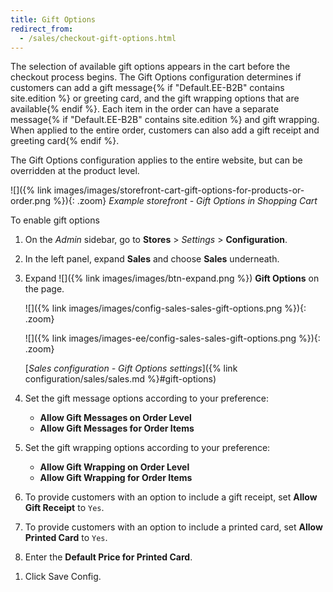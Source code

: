 ```yaml
---
title: Gift Options
redirect_from:
  - /sales/checkout-gift-options.html
---
```


The selection of available gift options appears in the cart before the checkout process begins. The Gift Options configuration determines if customers can add a gift message{% if "Default.EE-B2B" contains site.edition %} or greeting card, and the gift wrapping options that are available{% endif %}. Each item in the order can have a separate message{% if "Default.EE-B2B" contains site.edition %} and gift wrapping. When applied to the entire order, customers can also add a gift receipt and greeting card{% endif %}.

The Gift Options configuration applies to the entire website, but can be overridden at the product level.

![]({% link images/images/storefront-cart-gift-options-for-products-or-order.png %}){: .zoom}
_Example storefront - Gift Options in Shopping Cart_


To enable gift options

1. On the _Admin_ sidebar, go to **Stores** > _Settings_ > **Configuration**.

1. In the left panel, expand **Sales** and choose **Sales** underneath.

1. Expand ![]({% link images/images/btn-expand.png %}) **Gift Options** on the page.

    <!--{% if "Default.CE Only" contains site.edition %}-->
    ![]({% link images/images/config-sales-sales-gift-options.png %}){: .zoom}
    <!--{% endif %}-->
    <!--{% if "Default.EE-B2B" contains site.edition %}-->
    ![]({% link images/images-ee/config-sales-sales-gift-options.png %}){: .zoom}
    <!--{% endif %}-->
    [_Sales configuration - Gift Options settings_]({% link configuration/sales/sales.md %}#gift-options)

1. Set the gift message options according to your preference:

    - **Allow Gift Messages on Order Level**
    - **Allow Gift Messages for Order Items**
    <!--{% if "Default.EE-B2B" contains site.edition %}-->

1. Set the gift wrapping options according to your preference:

    - **Allow Gift Wrapping on Order Level**
    - **Allow Gift Wrapping for Order Items**

1. To provide customers with an option to include a gift receipt, set **Allow Gift Receipt** to `Yes`.

1. To provide customers with an option to include a printed card, set **Allow Printed Card** to `Yes`.

1. Enter the **Default Price for Printed Card**.
<!--{% endif %}-->

1. Click <span class="btn">Save Config</span>.
